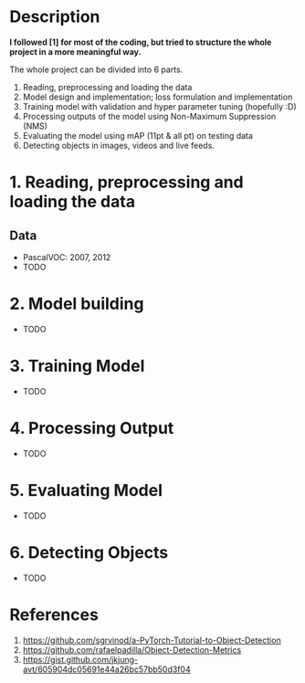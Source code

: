 # Description

**I followed [1] for most of the coding, but tried to structure the whole project in a more meaningful way.**

The whole project can be divided into 6 parts.
1. Reading, preprocessing and loading the data
2. Model design and implementation; loss formulation and implementation
3. Training model with validation and hyper parameter tuning (hopefully :D)
4. Processing outputs of the model using Non-Maximum Suppression (NMS)
5. Evaluating the model using mAP (11pt & all pt) on testing data
6. Detecting objects in images, videos and live feeds.

# 1. Reading, preprocessing and loading the data
## Data
- PascalVOC: 2007, 2012
- TODO
# 2. Model building
- TODO

# 3. Training Model
- TODO
# 4. Processing Output
- TODO
# 5. Evaluating Model
- TODO
# 6. Detecting Objects
- TODO


# References
1. https://github.com/sgrvinod/a-PyTorch-Tutorial-to-Object-Detection
2. https://github.com/rafaelpadilla/Object-Detection-Metrics
3. https://gist.github.com/jkjung-avt/605904dc05691e44a26bc57bb50d3f04
